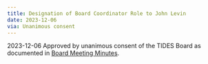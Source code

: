 ```yaml
---
title: Designation of Board Coordinator Role to John Levin
date: 2023-12-06
via: Unanimous consent
---
```


2023-12-06 Approved by unanimous consent of the TIDES Board as documented in [Board Meeting Minutes](https://docs.google.com/document/d/1qAOr960Z8Eow7dsD5nIYcFEm40V9kaTfQFO9A-pNls4/edit?usp=drive_link).

